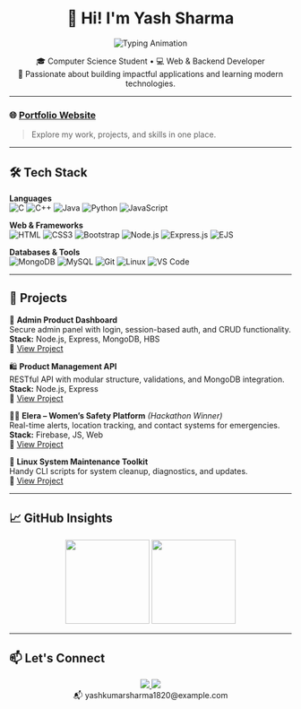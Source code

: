 <h1 align="center">👋 Hi! I'm Yash Sharma</h1>

<p align="center">
  <img src="https://readme-typing-svg.herokuapp.com?font=Fira+Code&size=22&pause=1000&center=true&vCenter=true&width=500&lines=Backend+%26+Web+Developer;CS+Undergrad+%7C+Tech+Enthusiast;Building+Real-World+Solutions;Open+to+Internships+%26+Collaborations" alt="Typing Animation" />
</p>

<p align="center">
  🎓 Computer Science Student • 💻 Web & Backend Developer  
  <br/>
  🚀 Passionate about building impactful applications and learning modern technologies.
</p>

---

### 🌐 [Portfolio Website](https://your-portfolio-link.com)

> Explore my work, projects, and skills in one place.

---

## 🛠️ Tech Stack

**Languages**  
![C](https://img.shields.io/badge/-C-A8B9CC?logo=c&logoColor=000)
![C++](https://img.shields.io/badge/-C++-00599C?logo=cplusplus&logoColor=fff)
![Java](https://img.shields.io/badge/-Java-007396?logo=java&logoColor=fff)
![Python](https://img.shields.io/badge/-Python-3776AB?logo=python&logoColor=fff)
![JavaScript](https://img.shields.io/badge/-JavaScript-F7DF1E?logo=javascript&logoColor=000)

**Web & Frameworks**  
![HTML](https://img.shields.io/badge/-HTML5-E34F26?logo=html5&logoColor=fff)
![CSS3](https://img.shields.io/badge/-CSS3-1572B6?logo=css3&logoColor=fff)
![Bootstrap](https://img.shields.io/badge/-Bootstrap-563D7C?logo=bootstrap&logoColor=fff)
![Node.js](https://img.shields.io/badge/-Node.js-339933?logo=node.js&logoColor=fff)
![Express.js](https://img.shields.io/badge/-Express-black?logo=express&logoColor=white)
![EJS](https://img.shields.io/badge/-EJS-ffffff?logo=javascript&logoColor=black)

**Databases & Tools**  
![MongoDB](https://img.shields.io/badge/-MongoDB-47A248?logo=mongodb&logoColor=fff)
![MySQL](https://img.shields.io/badge/-MySQL-4479A1?logo=mysql&logoColor=fff)
![Git](https://img.shields.io/badge/-Git-F05032?logo=git&logoColor=fff)
![Linux](https://img.shields.io/badge/-Linux-FCC624?logo=linux&logoColor=000)
![VS Code](https://img.shields.io/badge/-VS%20Code-007ACC?logo=visual-studio-code&logoColor=fff)

---

## 🚀 Projects

🔐 **Admin Product Dashboard**  
Secure admin panel with login, session-based auth, and CRUD functionality.  
**Stack:** Node.js, Express, MongoDB, HBS  
📂 [View Project](https://github.com/yash-kumarsharma/admin-product-dashboard)

🛍️ **Product Management API**  
RESTful API with modular structure, validations, and MongoDB integration.  
**Stack:** Node.js, Express  
📂 [View Project](https://github.com/yash-kumarsharma/product-management-api)

👩‍💻 **Elera – Women’s Safety Platform** *(Hackathon Winner)*  
Real-time alerts, location tracking, and contact systems for emergencies.  
**Stack:** Firebase, JS, Web  
📂 [View Project](https://github.com/yash-kumarsharma/elera)

🧰 **Linux System Maintenance Toolkit**  
Handy CLI scripts for system cleanup, diagnostics, and updates.  
📂 [View Project](https://github.com/yash-kumarsharma/Linux-System-Maintenance-ToolKit)

---

## 📈 GitHub Insights

<p align="center">
  <img src="https://github-readme-stats.vercel.app/api?username=yash-kumarsharma&show_icons=true&theme=radical" height="150" />
  <img src="https://github-readme-stats.vercel.app/api/top-langs/?username=yash-kumarsharma&layout=compact&theme=radical" height="150" />
</p>

---

## 📫 Let's Connect

<p align="center">
  <a href="https://linkedin.com/in/yash-sharma-877460290">
    <img src="https://img.shields.io/badge/-LinkedIn-0077B5?style=flat&logo=linkedin&logoColor=white" />
  </a>
  <a href="https://leetcode.com/yash_kumarsharma">
    <img src="https://img.shields.io/badge/-LeetCode-FFA116?style=flat&logo=leetcode&logoColor=white" />
  </a>
  <br />
  📬 yashkumarsharma1820@example.com
</p>
